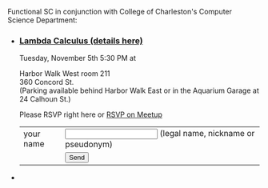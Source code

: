 Functional SC in conjunction with College of Charleston's Computer Science Department:

- ### [Lambda Calculus (details here)](/LambdaCalculus)
  
  Tuesday, November 5th 5:30 PM at
  
  
    Harbor Walk West room 211  
    360 Concord St.   
    (Parking available behind Harbor Walk East or in the Aquarium Garage at 24 Calhoun St.)
  
  
  Please RSVP right here or [RSVP on Meetup](https://www.meetup.com/Functional-SC/events/264112201/)
  
  <form method="post" accept-charset="UTF-8" name="rsvp" action="/rsvp">
  
  <table>
  <tr><td>your name</td>  <td><input type="text" name="name"> (legal name, nickname or pseudonym)</td></tr>
  <tr><td></td>       <td><input value="Send" type="submit"></td></tr>
  </table>
  
  </form>
-